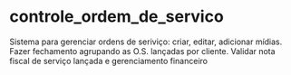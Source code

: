 # controle_ordem_de_servico
Sistema para gerenciar ordens de seriviço: criar, editar, adicionar mídias. Fazer fechamento agrupando as O.S. lançadas por cliente. Validar nota fiscal de serviço lançada e gerenciamento financeiro
